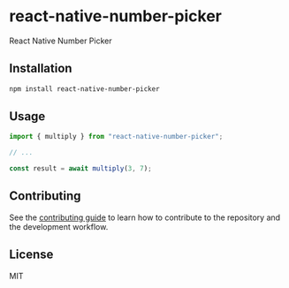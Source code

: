 # react-native-number-picker

React Native Number Picker

## Installation

```sh
npm install react-native-number-picker
```

## Usage

```js
import { multiply } from "react-native-number-picker";

// ...

const result = await multiply(3, 7);
```

## Contributing

See the [contributing guide](CONTRIBUTING.md) to learn how to contribute to the repository and the development workflow.

## License

MIT
